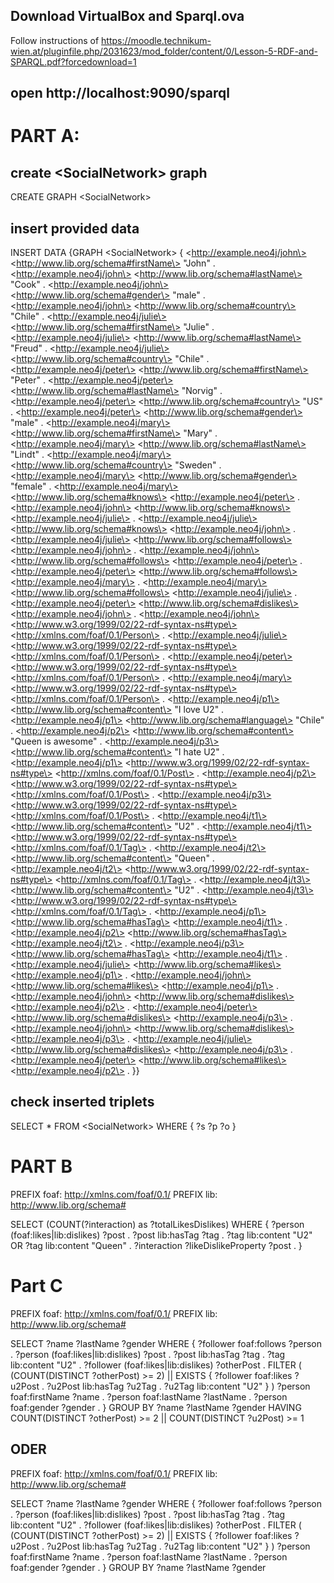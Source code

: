 ## Download VirtualBox and Sparql.ova
Follow instructions of
https://moodle.technikum-wien.at/pluginfile.php/2031623/mod_folder/content/0/Lesson-5-RDF-and-SPARQL.pdf?forcedownload=1

## open http://localhost:9090/sparql

# PART A:

## create \<SocialNetwork\> graph
CREATE GRAPH \<SocialNetwork\>

## insert provided data
INSERT DATA {GRAPH \<SocialNetwork\> {
\<http://example.neo4j/john\> \<http://www.lib.org/schema#firstName\> "John" .
\<http://example.neo4j/john\> \<http://www.lib.org/schema#lastName\> "Cook" .
\<http://example.neo4j/john\> \<http://www.lib.org/schema#gender\> "male" .
\<http://example.neo4j/john\> \<http://www.lib.org/schema#country\> "Chile" .
\<http://example.neo4j/julie\> \<http://www.lib.org/schema#firstName\> "Julie" .
\<http://example.neo4j/julie\> \<http://www.lib.org/schema#lastName\> "Freud" .
\<http://example.neo4j/julie\> \<http://www.lib.org/schema#country\> "Chile" .
\<http://example.neo4j/peter\> \<http://www.lib.org/schema#firstName\> "Peter" .
\<http://example.neo4j/peter\> \<http://www.lib.org/schema#lastName\> "Norvig" .
\<http://example.neo4j/peter\> \<http://www.lib.org/schema#country\> "US" .
\<http://example.neo4j/peter\> \<http://www.lib.org/schema#gender\> "male" .
\<http://example.neo4j/mary\> \<http://www.lib.org/schema#firstName\> "Mary" .
\<http://example.neo4j/mary\> \<http://www.lib.org/schema#lastName\> "Lindt" .
\<http://example.neo4j/mary\> \<http://www.lib.org/schema#country\> "Sweden" .
\<http://example.neo4j/mary\> \<http://www.lib.org/schema#gender\> "female" .
\<http://example.neo4j/mary\> \<http://www.lib.org/schema#knows\> \<http://example.neo4j/peter\> .
\<http://example.neo4j/john\> \<http://www.lib.org/schema#knows\> \<http://example.neo4j/julie\> .
\<http://example.neo4j/julie\> \<http://www.lib.org/schema#knows\> \<http://example.neo4j/john\> .
\<http://example.neo4j/julie\> \<http://www.lib.org/schema#follows\> \<http://example.neo4j/john\> .
\<http://example.neo4j/john\> \<http://www.lib.org/schema#follows\> \<http://example.neo4j/peter\> .
\<http://example.neo4j/peter\> \<http://www.lib.org/schema#follows\> \<http://example.neo4j/mary\> .
\<http://example.neo4j/mary\> \<http://www.lib.org/schema#follows\> \<http://example.neo4j/julie\> .
\<http://example.neo4j/peter\> \<http://www.lib.org/schema#dislikes\> \<http://example.neo4j/john\> .
\<http://example.neo4j/john\> \<http://www.w3.org/1999/02/22-rdf-syntax-ns#type\> \<http://xmlns.com/foaf/0.1/Person\> .
\<http://example.neo4j/julie\> \<http://www.w3.org/1999/02/22-rdf-syntax-ns#type\> \<http://xmlns.com/foaf/0.1/Person\> .
\<http://example.neo4j/peter\> \<http://www.w3.org/1999/02/22-rdf-syntax-ns#type\> \<http://xmlns.com/foaf/0.1/Person\> .
\<http://example.neo4j/mary\> \<http://www.w3.org/1999/02/22-rdf-syntax-ns#type\> \<http://xmlns.com/foaf/0.1/Person\> .
\<http://example.neo4j/p1\> \<http://www.lib.org/schema#content\> "I love U2" .
\<http://example.neo4j/p1\> \<http://www.lib.org/schema#language\> "Chile" .
\<http://example.neo4j/p2\> \<http://www.lib.org/schema#content\> "Queen is awesome" .
\<http://example.neo4j/p3\> \<http://www.lib.org/schema#content\> "I hate U2" .
\<http://example.neo4j/p1\> \<http://www.w3.org/1999/02/22-rdf-syntax-ns#type\> \<http://xmlns.com/foaf/0.1/Post\> .
\<http://example.neo4j/p2\> \<http://www.w3.org/1999/02/22-rdf-syntax-ns#type\> \<http://xmlns.com/foaf/0.1/Post\> .
\<http://example.neo4j/p3\> \<http://www.w3.org/1999/02/22-rdf-syntax-ns#type\> \<http://xmlns.com/foaf/0.1/Post\> .
\<http://example.neo4j/t1\> \<http://www.lib.org/schema#content\> "U2" .
\<http://example.neo4j/t1\> \<http://www.w3.org/1999/02/22-rdf-syntax-ns#type\> \<http://xmlns.com/foaf/0.1/Tag\> .
\<http://example.neo4j/t2\> \<http://www.lib.org/schema#content\> "Queen" .
\<http://example.neo4j/t2\> \<http://www.w3.org/1999/02/22-rdf-syntax-ns#type\> \<http://xmlns.com/foaf/0.1/Tag\> .
\<http://example.neo4j/t3\> \<http://www.lib.org/schema#content\> "U2" .
\<http://example.neo4j/t3\> \<http://www.w3.org/1999/02/22-rdf-syntax-ns#type\> \<http://xmlns.com/foaf/0.1/Tag\> .
\<http://example.neo4j/p1\> \<http://www.lib.org/schema#hasTag\> \<http://example.neo4j/t1\> .
\<http://example.neo4j/p2\> \<http://www.lib.org/schema#hasTag\> \<http://example.neo4j/t2\> .
\<http://example.neo4j/p3\> \<http://www.lib.org/schema#hasTag\> \<http://example.neo4j/t1\> .
\<http://example.neo4j/julie\> \<http://www.lib.org/schema#likes\> \<http://example.neo4j/p1\> .
\<http://example.neo4j/john\> \<http://www.lib.org/schema#likes\> \<http://example.neo4j/p1\> .
\<http://example.neo4j/john\> \<http://www.lib.org/schema#dislikes\> \<http://example.neo4j/p2\> .
\<http://example.neo4j/peter\> \<http://www.lib.org/schema#dislikes\> \<http://example.neo4j/p3\> .
\<http://example.neo4j/john\> \<http://www.lib.org/schema#dislikes\> \<http://example.neo4j/p3\> .
\<http://example.neo4j/julie\> \<http://www.lib.org/schema#dislikes\> \<http://example.neo4j/p3\> .
\<http://example.neo4j/peter\> \<http://www.lib.org/schema#likes\> \<http://example.neo4j/p2\> .
}}

## check inserted triplets
SELECT *
FROM \<SocialNetwork\>
WHERE { ?s ?p ?o }

# PART B
PREFIX foaf: <http://xmlns.com/foaf/0.1/>
PREFIX lib: <http://www.lib.org/schema#>

SELECT (COUNT(?interaction) as ?totalLikesDislikes)
WHERE {
  ?person (foaf:likes|lib:dislikes) ?post .
  ?post lib:hasTag ?tag .
  ?tag lib:content "U2" OR ?tag lib:content "Queen" .
  ?interaction ?likeDislikeProperty ?post .
}

# Part C
PREFIX foaf: <http://xmlns.com/foaf/0.1/>
PREFIX lib: <http://www.lib.org/schema#>

SELECT ?name ?lastName ?gender
WHERE {
  ?follower foaf:follows ?person .
  ?person (foaf:likes|lib:dislikes) ?post .
  ?post lib:hasTag ?tag .
  ?tag lib:content "U2" .
  ?follower (foaf:likes|lib:dislikes) ?otherPost .
  FILTER (
    (COUNT(DISTINCT ?otherPost) >= 2) || 
    EXISTS { 
      ?follower foaf:likes ?u2Post .
      ?u2Post lib:hasTag ?u2Tag .
      ?u2Tag lib:content "U2" 
    }
  )
  ?person foaf:firstName ?name .
  ?person foaf:lastName ?lastName .
  ?person foaf:gender ?gender .
}
GROUP BY ?name ?lastName ?gender
HAVING COUNT(DISTINCT ?otherPost) >= 2 || COUNT(DISTINCT ?u2Post) >= 1

## ODER

PREFIX foaf: <http://xmlns.com/foaf/0.1/>
PREFIX lib: <http://www.lib.org/schema#>

SELECT ?name ?lastName ?gender
WHERE {
  ?follower foaf:follows ?person .
  ?person (foaf:likes|lib:dislikes) ?post .
  ?post lib:hasTag ?tag .
  ?tag lib:content "U2" .
  ?follower (foaf:likes|lib:dislikes) ?otherPost .
  FILTER (
    (COUNT(DISTINCT ?otherPost) >= 2) || 
    EXISTS { 
      ?follower foaf:likes ?u2Post .
      ?u2Post lib:hasTag ?u2Tag .
      ?u2Tag lib:content "U2" 
    }
  )
  ?person foaf:firstName ?name .
  ?person foaf:lastName ?lastName .
  ?person foaf:gender ?gender .
}
GROUP BY ?name ?lastName ?gender
